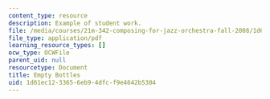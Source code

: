 ```yaml
---
content_type: resource
description: Example of student work.
file: /media/courses/21m-342-composing-for-jazz-orchestra-fall-2008/1d61ec1233656eb94dfcf9e4642b5304_empty_bottles.pdf
file_type: application/pdf
learning_resource_types: []
ocw_type: OCWFile
parent_uid: null
resourcetype: Document
title: Empty Bottles
uid: 1d61ec12-3365-6eb9-4dfc-f9e4642b5304
---
```


